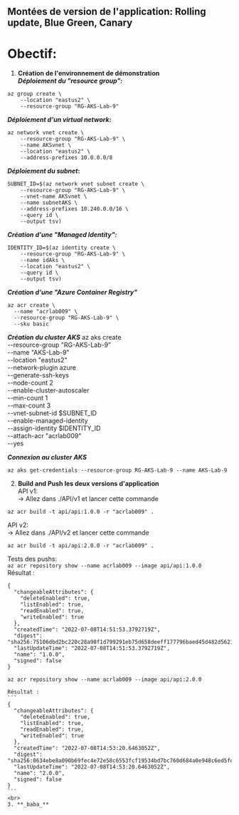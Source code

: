 ## Montées de version de l'application: Rolling update, Blue Green, Canary
# Obectif:
1. **Création de l'environnement de démonstration** <br>
**_Déploiement du "resource group":_**
```
az group create \
    --location "eastus2" \
    --resource-group "RG-AKS-Lab-9"
```
**_Déploiement d'un virtual network:_**
```
az network vnet create \
    --resource-group "RG-AKS-Lab-9" \
    --name AKSvnet \
    --location "eastus2" \
    --address-prefixes 10.0.0.0/8
```
**_Déploiement du subnet_:**
```
SUBNET_ID=$(az network vnet subnet create \
    --resource-group "RG-AKS-Lab-9" \
    --vnet-name AKSvnet \
    --name subnetAKS \
    --address-prefixes 10.240.0.0/16 \
    --query id \
    --output tsv)
```
**_Création d'une "Managed Identity":_**
```
IDENTITY_ID=$(az identity create \
    --resource-group "RG-AKS-Lab-9" \
    --name idAks \
    --location "eastus2" \
    --query id \
    --output tsv)
```
**_Création d'une "Azure Container Registry"_**
```
az acr create \
  --name "acrlab009" \
  --resource-group "RG-AKS-Lab-9" \
  --sku basic
```
**_Création du cluster AKS_**
az aks create \
    --resource-group "RG-AKS-Lab-9" \
    --name "AKS-Lab-9" \
    --location "eastus2" \
    --network-plugin azure \
    --generate-ssh-keys \
    --node-count 2 \
    --enable-cluster-autoscaler \
    --min-count 1 \
    --max-count 3 \
    --vnet-subnet-id $SUBNET_ID \
    --enable-managed-identity \
    --assign-identity $IDENTITY_ID \
    --attach-acr "acrlab009" \
    --yes

**_Connexion au cluster AKS_**

`az aks get-credentials --resource-group RG-AKS-Lab-9 --name AKS-Lab-9`  

2. **Build and Push les deux versions d'application** <br>
API v1: <br>
-> Allez dans ./API/v1 et lancer cette commande<br>
```
az acr build -t api/api:1.0.0 -r "acrlab009" .
```
API v2: <br>
-> Allez dans ./API/v2 et lancer cette commande<br>
```
az acr build -t api/api:2.0.0 -r "acrlab009" .
```
Tests des pushs:<br>
`az acr repository show --name acrlab009 --image api/api:1.0.0`<br>
Résultat :<br>
```
{
  "changeableAttributes": {
    "deleteEnabled": true,
    "listEnabled": true,
    "readEnabled": true,
    "writeEnabled": true
  },
  "createdTime": "2022-07-08T14:51:53.3792719Z",
  "digest": "sha256:75106dbd2bc220c28a98f1d799291eb75d658deeff177796baed45d482d56212",
  "lastUpdateTime": "2022-07-08T14:51:53.3792719Z",
  "name": "1.0.0",
  "signed": false
}
```
`az acr repository show --name acrlab009 --image api/api:2.0.0`<br>
````
Résultat :
```
{
  "changeableAttributes": {
    "deleteEnabled": true,
    "listEnabled": true,
    "readEnabled": true,
    "writeEnabled": true
  },
  "createdTime": "2022-07-08T14:53:20.6463052Z",
  "digest": "sha256:0634ebe8a090b69fec4e72e58c6553fcf19534bd7bc760d684a0e948c6ed5fd6",
  "lastUpdateTime": "2022-07-08T14:53:20.6463052Z",
  "name": "2.0.0",
  "signed": false
}
```
<br>
3. **_baba_**




